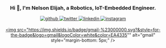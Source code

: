### <div align="center"> Hi 👋, I'm Nelson Elijah, a Robotics, IoT-Embedded Engineer.</div>

<div align="center">

<a href="https://github.com/nelsonifechukwu" target="_blank">

<img src="https://img.shields.io/badge/github-%2324292e.svg?&style=for-the-badge&logo=github&logoColor=white" alt="github" style="margin-bottom: 5px;" />

</a>

<a href="https://twitter.com/playfulEEEngir" target="_blank">

<img src="https://img.shields.io/badge/twitter-%2300acee.svg?&style=for-the-badge&logo=twitter&logoColor=white" alt="twitter" style="margin-bottom: 5px;" />

</a>


<a href="https://linkedin.com/in/nelson-elijah" target="_blank">

<img src="https://img.shields.io/badge/linkedin-%231E77B5.svg?&style=for-the-badge&logo=linkedin&logoColor=white" alt="linkedin" style="margin-bottom: 5px;" />

</a>


<a href="https://instagram.com/_nei.z_" target="_blank">

<img src="https://img.shields.io/badge/instagram-%23000000.svg?&style=for-the-badge&logo=instagram&logoColor=white" alt="instagram" style="margin-bottom: 5px;" />

</a> 

 <a href="mailto:nelson.ifechukwu@gmail.com" target="_blank">

  <img src="https://img.shields.io/badge/gmail-%23000000.svg?&style=for-the-badge&logo=gmail&logoColor=white&color=EA4335"" alt="gmail" style="margin-bottom: 5px;" />

 </a>

</div> 

